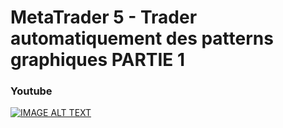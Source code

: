 # MetaTrader 5 - Trader automatiquement des patterns graphiques PARTIE 1

### Youtube

[![IMAGE ALT TEXT](http://img.youtube.com/vi/NgTXUIIwZHk/0.jpg)](http://www.youtube.com/watch?v=NgTXUIIwZHk "MetaTrader 5 - Trader automatiquement des patterns graphiques PARTIE 2")